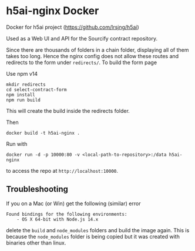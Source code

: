 # h5ai-nginx Docker

Docker for h5ai project (https://github.com/lrsjng/h5ai)

Used as a Web UI and API for the Sourcify contract repository.

Since there are thousands of folders in a chain folder, displaying all of them takes too long. Hence the nginx config does not allow these routes and redirects to the form under `redirects/`. To build the form page

Use npm v14

```
mkdir redirects
cd select-contract-form
npm install
npm run build
```

This will create the build inside the redirects folder.

Then

```
docker build -t h5ai-nginx .
```

Run with

```
docker run -d -p 10000:80 -v <local-path-to-repository>:/data h5ai-nginx
```

to access the repo at `http://localhost:10000`.

## Troubleshooting

If you on a Mac (or Win) get the following (similar) error

```
Found bindings for the following environments:
    - OS X 64-bit with Node.js 14.x
```

delete the `build` and `node_modules` folders and build the image again. This is because the `node_modules` folder is being copied but it was created with binaries other than linux.
